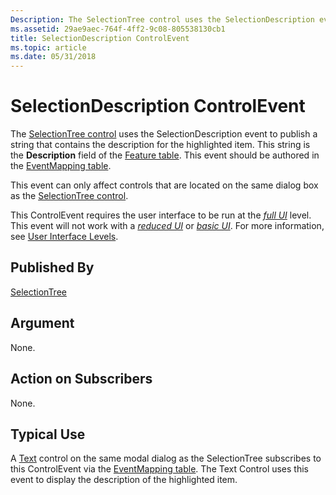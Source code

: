 ```yaml
---
Description: The SelectionTree control uses the SelectionDescription event to publish a string that contains the description for the highlighted item. This string is the Description field of the Feature table. This event should be authored in the EventMapping table.
ms.assetid: 29ae9aec-764f-4ff2-9c08-805538130cb1
title: SelectionDescription ControlEvent
ms.topic: article
ms.date: 05/31/2018
---
```


# SelectionDescription ControlEvent

The [SelectionTree control](selectiontree-control.md) uses the SelectionDescription event to publish a string that contains the description for the highlighted item. This string is the **Description** field of the [Feature table](feature-table.md). This event should be authored in the [EventMapping table](eventmapping-table.md).

This event can only affect controls that are located on the same dialog box as the [SelectionTree control](selectiontree-control.md).

This ControlEvent requires the user interface to be run at the [*full UI*](f-gly.md) level. This event will not work with a [*reduced UI*](r-gly.md) or [*basic UI*](b-gly.md). For more information, see [User Interface Levels](user-interface-levels.md).

## Published By

[SelectionTree](selectiontree-control.md)

## Argument

None.

## Action on Subscribers

None.

## Typical Use

A [Text](text-control.md) control on the same modal dialog as the SelectionTree subscribes to this ControlEvent via the [EventMapping table](eventmapping-table.md). The Text Control uses this event to display the description of the highlighted item.

 

 



